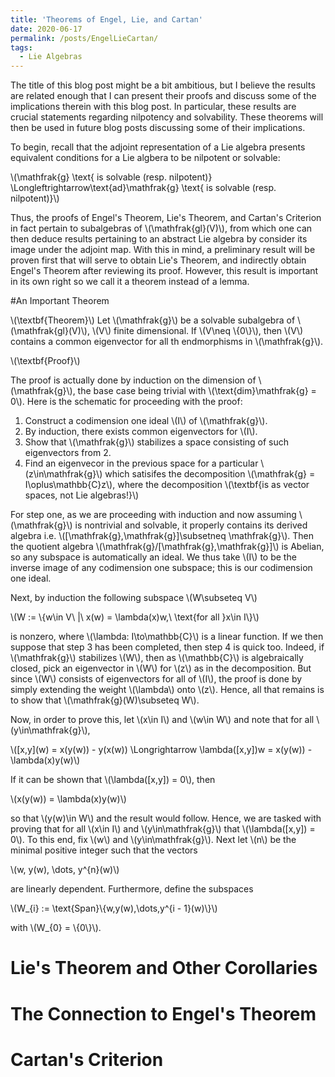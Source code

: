 ```yaml
---
title: 'Theorems of Engel, Lie, and Cartan'
date: 2020-06-17
permalink: /posts/EngelLieCartan/
tags:
  - Lie Algebras
---
```


The title of this blog post might be a bit ambitious, but I believe the results are related enough that I can present their proofs and discuss some of the implications therein with this blog post. In particular, these results are crucial statements regarding nilpotency and solvability. These theorems will then be used in future blog posts discussing some of their implications. 

To begin, recall that the adjoint representation of a Lie algebra presents equivalent conditions for a Lie algbera to be nilpotent or solvable:

\\(\mathfrak{g} \text{ is solvable (resp. nilpotent)} \Longleftrightarrow\text{ad}\mathfrak{g} \text{ is solvable (resp. nilpotent)}\\)

Thus, the proofs of Engel's Theorem, Lie's Theorem, and Cartan's Criterion in fact pertain to subalgebras of \\(\mathfrak{gl}(V)\\), from which one can then deduce results pertaining to an abstract Lie algebra by consider its image under the adjoint map. With this in mind, a preliminary result will be proven first that will serve to obtain Lie's Theorem, and indirectly obtain Engel's Theorem after reviewing its proof. However, this result is important in its own right so we call it a theorem instead of a lemma.


#An Important Theorem 

\\(\textbf{Theorem}\\) Let \\(\mathfrak{g}\\) be a solvable subalgebra of \\(\mathfrak{gl}(V)\\), \\(V\\) finite dimensional. If \\(V\neq \\{0\\}\\), then \\(V\\) contains a common eigenvector for all th endmorphisms in \\(\mathfrak{g}\\).

\\(\textbf{Proof}\\)

The proof is actually done by induction on the dimension of \\(\mathfrak{g}\\), the base case being trivial with \\(\text{dim}\mathfrak{g} = 0\\). Here is the schematic for proceeding with the proof:

1. Construct a codimension one ideal \\(I\\) of \\(\mathfrak{g}\\).
2. By induction, there exists common eigenvectors for \\(I\\).
3. Show that \\(\mathfrak{g}\\) stabilizes a space consisting of such eigenvectors from 2.
4. Find an eigenvecor in the previous space for a particular \\(z\in\mathfrak{g}\\) which satisifes the decomposition \\(\mathfrak{g} = I\oplus\mathbb{C}z\\), where the decomposition \\(\textbf{is as vector spaces, not Lie algebras!}\\)

For step one, as we are proceeding with induction and now assuming \\(\mathfrak{g}\\) is nontrivial and solvable, it properly contains its derived algebra i.e. \\([\mathfrak{g},\mathfrak{g}]\subsetneq \mathfrak{g}\\). Then the quotient algebra \\(\mathfrak{g}/[\mathfrak{g},\mathfrak{g}]\\) is Abelian, so any subspace is automatically an ideal. We thus take \\(I\\) to be the inverse image of any codimension one subspace; this is our codimension one ideal.

Next, by induction the following subspace \\(W\subseteq V\\)

\\(W := \\{w\in V\ \|\ x(w) = \lambda(x)w,\ \text{for all }x\in I\\}\\)

is nonzero, where \\(\lambda: I\to\mathbb{C}\\) is a linear function. If we then suppose that step 3 has been completed, then step 4 is quick too. Indeed, if \\(\mathfrak{g}\\) stabilizes \\(W\\), then as \\(\mathbb{C}\\) is algebraically closed, pick an eigenvector in \\(W\\) for \\(z\\) as in the decomposition. But since \\(W\\) consists of eigenvectors for all of \\(I\\), the proof is done by simply extending the weight \\(\lambda\\) onto \\(z\\). Hence, all that remains is to show that \\(\mathfrak{g}(W)\subseteq W\\).

Now, in order to prove this, let \\(x\in I\\) and \\(w\in W\\) and note that for all \\(y\in\mathfrak{g}\\), 

\\(\[x,y\](w) = x(y(w)) - y(x(w)) \Longrightarrow \lambda([x,y])w = x(y(w)) - \lambda(x)y(w)\\)

If it can be shown that \\(\lambda([x,y]) = 0\\), then

\\(x(y(w)) = \lambda(x)y(w)\\)

so that \\(y(w)\in W\\) and the result would follow. Hence, we are tasked with proving that for all \\(x\in I\\) and \\(y\in\mathfrak{g}\\) that \\(\lambda([x,y]) = 0\\). To this end, fix \\(w\\) and \\(y\in\mathfrak{g}\\). Next let \\(n\\) be the minimal positive integer such that the vectors

\\(w, y(w), \dots, y^{n}(w)\\)

are linearly dependent. Furthermore, define the subspaces

\\(W_{i} := \text{Span}\\{w,y(w),\dots,y^{i - 1}(w)\\}\\)

with \\(W_{0} = \\{0\\}\\). 

# Lie's Theorem and Other Corollaries

# The Connection to Engel's Theorem

# Cartan's Criterion


